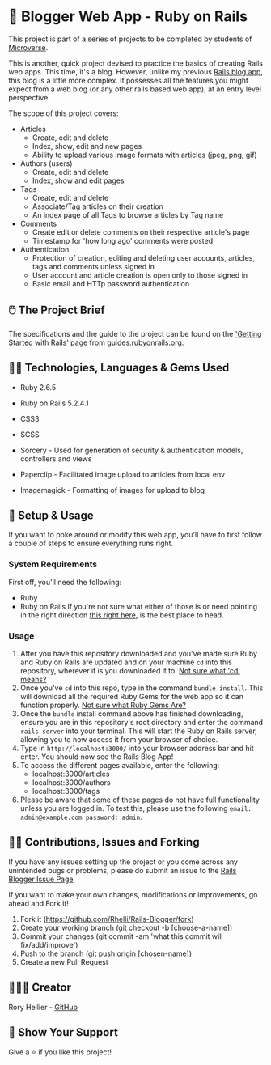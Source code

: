 # 📑 Blogger Web App - Ruby on Rails

This project is part of a series of projects to be completed by students of [Microverse](https://www.microverse.org/ 'The Global School for Remote Software Developers!').

This is another, quick project devised to practice the basics of creating Rails web apps. This time, it's a blog. However, unlike my previous [Rails blog app](https://github.com/Rhelli/Simple-Rails-Blog), this blog is a little more complex. It possesses all the features you might expect from a web blog (or any other rails based web app), at an entry level perspective.

The scope of this project covers:
  - Articles
    - Create, edit and delete
    - Index, show, edit and new pages
    - Ability to upload various image formats with articles (jpeg, png, gif)
  - Authors (users)
    - Create, edit and delete
    - Index, show and edit pages
  - Tags
    - Create, edit and delete
    - Associate/Tag articles on their creation
    - An index page of all Tags to browse articles by Tag name
  - Comments
     - Create edit or delete comments on their respective article's page
     - Timestamp for 'how long ago' comments were posted
  - Authentication
    - Protection of creation, editing and deleting user accounts, articles, tags and comments unless signed in
    - User account and article creation is open only to those signed in
    - Basic email and HTTp password authentication

## 🖱️ The Project Brief

The specifications and the guide to the project can be found on the ['Getting Started with Rails'](https://guides.rubyonrails.org/getting_started.html) page from [guides.rubyonrails.org](https://guides.rubyonrails.org/).

## 💪🏽 Technologies, Languages & Gems Used

- Ruby 2.6.5
- Ruby on Rails 5.2.4.1
- CSS3
- SCSS

- Sorcery - Used for generation of security & authentication models, controllers and views
- Paperclip - Facilitated image upload to articles from local env
- Imagemagick - Formatting of images for upload to blog

## 🔑 Setup & Usage
If you want to poke around or modify this web app, you'll have to first follow a couple of steps to ensure everything runs right.
### System Requirements
First off, you'll need the following:
 - Ruby
 - Ruby on Rails
If you're not sure what either of those is or need pointing in the right direction [this right here](https://www.ruby-lang.org/en/documentation/installation/), is the best place to head.

### Usage
1. After you have this repository downloaded and you've made sure Ruby and Ruby on Rails are updated and on your machine `cd` into this repository, wherever it is you downloaded it to. [Not sure what 'cd' means?](https://www.git-tower.com/learn/git/ebook/en/command-line/appendix/command-line-101)
2. Once you've `cd` into this repo, type in the command `bundle install`. This will download all the required Ruby Gems for the web app so it can function properly. [Not sure what Ruby Gems Are?](https://guides.rubygems.org/)
3. Once the `bundle` install command above has finished downloading, ensure you are in this repository's root directory and enter the command `rails server` into your terminal. This will start the Ruby on Rails server, allowing you to now access it from your browser of choice.
4. Type in `http://localhost:3000/` into your browser address bar and hit enter. You should now see the Rails Blog App!
5. To access the different pages available, enter the following:
      - localhost:3000/articles
      - localhost:3000/authors
      - localhost:3000/tags
6. Please be aware that some of these pages do not have full functionality unless you are logged in. To test this, please use the following `email: admin@example.com password: admin`.

## 🤲🏽 Contributions, Issues and Forking

If you have any issues setting up the project or you come across any unintended bugs or problems, please do submit an issue to the [Rails Blogger Issue Page](https://github.com/Rhelli/Rails-Blogger/issues)

If you want to make your own changes, modifications or improvements, go ahead and Fork it!
1. Fork it (https://github.com/Rhelli/Rails-Blogger/fork)
2. Create your working branch (git checkout -b [choose-a-name])
3. Commit your changes (git commit -am 'what this commit will fix/add/improve')
4. Push to the branch (git push origin [chosen-name])
5. Create a new Pull Request

## 👨🏽‍💻 Creator

Rory Hellier - [GitHub](https://github.com/Rhelli)

## 📣 Show Your Support

Give a ⭐️ if you like this project!